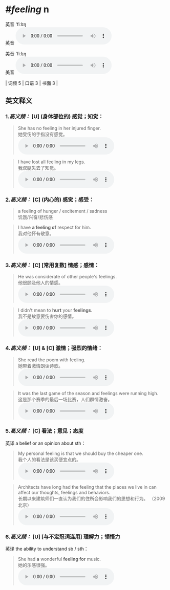 # ***\#feeling*** n
英音 'fiːlɪŋ  
英音
<audio src="./media/feeling-B.aac" controls="controls"></audio>

美音 'fiːlɪŋ  
美音
<audio src="./media/feeling .aac" controls="controls"></audio>



| 词频 5 | 口语 3 | 书面 3 |  

英文释义
---
### 1.*高义频：* **[U] (身体部位的) 感觉；知觉：**  

 > She has no feeling in her injured finger.  
 > 她受伤的手指没有感觉。    
<audio src="./media/feeling-1 .aac" controls="controls"></audio>

 > I have lost all feeling in my legs.  
 > 我双腿失去了知觉。    
<audio src="./media/feeling-2 .aac" controls="controls"></audio>

### 2.*高义频：* **[C] (内心的) 感觉；感受：**  

 > a feeling of hunger / excitement / sadness  
 > 饥饿/兴奋/悲伤感    

 > I have **a feeling of** respect for him.  
 > 我对他怀有敬意。    
<audio src="./media/feeling-3.aac" controls="controls"></audio>

### 3.*高义频：* **[C] [常用复数] 情感；感情：**  

 > He was considerate of other people's feelings.  
 > 他很顾及他人的情感。    
<audio src="./media/feeling-4.aac" controls="controls"></audio>

 > I didn't mean to **hurt** your **feelings**.  
 > 我不是故意要伤害你的感情。    
<audio src="./media/feeling-5.aac" controls="controls"></audio>

### 4.*高义频：* **[U] & [C] 激情；强烈的情绪：**  

 > She read the poem with feeling.  
 > 她带着激情朗读诗歌。    
<audio src="./media/feeling-7.aac" controls="controls"></audio>

 > It was the last game of the season and feelings were running high.  
 > 这是那个赛季的最后一场比赛，人们群情激奋。    
<audio src="./media/feeling-8.aac" controls="controls"></audio>

### 5.*高义频：* **[C] 看法；意见；态度**  
英译 a belief or an opinion about sth：

 > My personal feeling is that we should buy the cheaper one.  
 > 我个人的看法是该买便宜点的。    
<audio src="./media/feeling-9.aac" controls="controls"></audio>

 > Architects have long had the feeling that the places we live in can affect our thoughts, feelings and behaviors.  
 > 长期以来建筑师们一直认为我们的住所会影响我们的思想和行为。  （2009 北京）  
<audio src="./media/feeling-10.aac" controls="controls"></audio>

### 6.*高义频：* **[U] [与不定冠词连用] 理解力；领悟力**  
英译 the ability to understand sb / sth：

 > She had **a** wonderful **feeling for** music.  
 > 她的乐感很强。    
<audio src="./media/feeling-11.aac" controls="controls"></audio>


